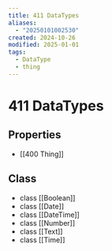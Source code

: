 ```yaml
---
title: 411 DataTypes
aliases:
  - "20250101002530"
created: 2024-10-26
modified: 2025-01-01
tags:
  - DataType
  - thing
---
```

# 411 DataTypes
## Properties
- [[400 Thing]]
## Class
- class [[Boolean]]
- class [[Date]]
- class [[DateTime]]
- class [[Number]]
- class [[Text]]
- class [[Time]]
